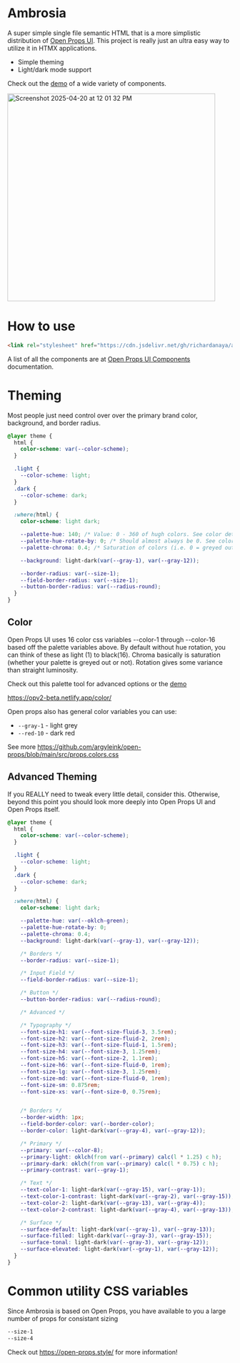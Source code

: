 # Ambrosia

A super simple single file semantic HTML that is a more simplistic distribution of [Open Props UI](https://open-props-ui.netlify.app/). This project is really just an ultra easy way to utilize it in HTMX applications.

* Simple theming
* Light/dark mode support

Check out the [demo](https://richardanaya.github.io/ambrosia/demo.html) of a wide variety of components.

<img width="465" alt="Screenshot 2025-04-20 at 12 01 32 PM" src="https://github.com/user-attachments/assets/cbed8267-164d-4f01-ad5d-61e1e98cdc80" />

# How to use

```html
<link rel="stylesheet" href="https://cdn.jsdelivr.net/gh/richardanaya/ambrosia/ambrosia.css" />
```

A list of all the components are at [Open Props UI Components](https://open-props-ui.netlify.app/components/actions/button.html) documentation.

# Theming

Most people just need control over over the primary brand color, background, and border radius.

```css
@layer theme {
  html {
    color-scheme: var(--color-scheme);
  }

  .light {
    --color-scheme: light;
  }
  .dark {
    --color-scheme: dark;
  }

  :where(html) {
    color-scheme: light dark;

    --palette-hue: 140; /* Value: 0 - 360 of hugh colors. See color details below. */ 
    --palette-hue-rotate-by: 0; /* Should almost always be 0. See color details below. */
    --palette-chroma: 0.4; /* Saturation of colors (i.e. 0 = greyed out, 1 = full color. */

    --background: light-dark(var(--gray-1), var(--gray-12));

    --border-radius: var(--size-1);
    --field-border-radius: var(--size-1);
    --button-border-radius: var(--radius-round);
  }
}
```

## Color

Open Props UI uses 16 color css variables --color-1 through --color-16 based off the palette variables above. By default without hue rotation, you can think of these as light (1) to black(16). Chroma basically is saturation (whether your palette is greyed out or not). Rotation gives some variance than straight luminosity.

Check out this palette tool for advanced options or the [demo](https://richardanaya.github.io/ambrosia/demo.html)

https://opv2-beta.netlify.app/color/

Open props also has general color variables you can use:

* `--gray-1` - light grey
* `--red-10` - dark red

See more https://github.com/argyleink/open-props/blob/main/src/props.colors.css

## Advanced Theming

If you REALLY need to tweak every little detail, consider this. Otherwise, beyond this point you should look more deeply into Open Props UI and Open Props itself.

```css
@layer theme {
  html {
    color-scheme: var(--color-scheme);
  }

  .light {
    --color-scheme: light;
  }
  .dark {
    --color-scheme: dark;
  }

  :where(html) {
    color-scheme: light dark;

    --palette-hue: var(--oklch-green);
    --palette-hue-rotate-by: 0;
    --palette-chroma: 0.4;
    --background: light-dark(var(--gray-1), var(--gray-12));

    /* Borders */
    --border-radius: var(--size-1);

    /* Input Field */
    --field-border-radius: var(--size-1);

    /* Button */
    --button-border-radius: var(--radius-round);

    /* Advanced */

    /* Typography */
    --font-size-h1: var(--font-size-fluid-3, 3.5rem);
    --font-size-h2: var(--font-size-fluid-2, 2rem);
    --font-size-h3: var(--font-size-fluid-1, 1.5rem);
    --font-size-h4: var(--font-size-3, 1.25rem);
    --font-size-h5: var(--font-size-2, 1.1rem);
    --font-size-h6: var(--font-size-fluid-0, 1rem);
    --font-size-lg: var(--font-size-3, 1.25rem);
    --font-size-md: var(--font-size-fluid-0, 1rem);
    --font-size-sm: 0.875rem;
    --font-size-xs: var(--font-size-0, 0.75rem);


    /* Borders */
    --border-width: 1px;
    --field-border-color: var(--border-color);
    --border-color: light-dark(var(--gray-4), var(--gray-12));

    /* Primary */
    --primary: var(--color-8);
    --primary-light: oklch(from var(--primary) calc(l * 1.25) c h);
    --primary-dark: oklch(from var(--primary) calc(l * 0.75) c h);
    --primary-contrast: var(--gray-1);

    /* Text */
    --text-color-1: light-dark(var(--gray-15), var(--gray-1));
    --text-color-1-contrast: light-dark(var(--gray-2), var(--gray-15));
    --text-color-2: light-dark(var(--gray-13), var(--gray-4));
    --text-color-2-contrast: light-dark(var(--gray-4), var(--gray-13));

    /* Surface */
    --surface-default: light-dark(var(--gray-1), var(--gray-13));
    --surface-filled: light-dark(var(--gray-3), var(--gray-15));
    --surface-tonal: light-dark(var(--gray-3), var(--gray-12));
    --surface-elevated: light-dark(var(--gray-1), var(--gray-12));
  }
}
```


# Common utility CSS variables

Since Ambrosia is based on Open Props, you have available to you a large number of props for consistant sizing

```css
--size-1
--size-4
```

Check out https://open-props.style/ for more information!
